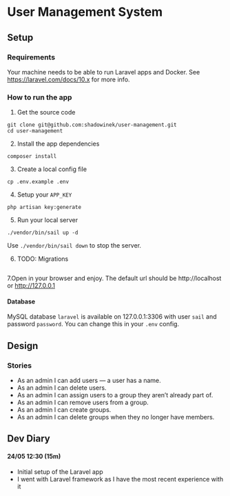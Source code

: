 # User Management System
## Setup
### Requirements
Your machine needs to be able to run Laravel apps and Docker. See https://laravel.com/docs/10.x for more info.

### How to run the app
1. Get the source code
```
git clone git@github.com:shadowinek/user-management.git
cd user-management
```

2. Install the app dependencies
```
composer install
```

3. Create a local config file
```
cp .env.example .env
```

4. Setup your `APP_KEY`
```
php artisan key:generate
```

5. Run your local server
```
./vendor/bin/sail up -d
```

Use `./vendor/bin/sail down` to stop the server.

6. TODO: Migrations
```
```

7.Open in your browser and enjoy. The default url should be http://localhost or http://127.0.0.1

#### Database
MySQL database `laravel` is available on 127.0.0.1:3306 with user `sail` and password `password`. You can change this in your `.env` config.

## Design
### Stories
* As an admin I can add users — a user has a name.
* As an admin I can delete users.
* As an admin I can assign users to a group they aren’t already part of.
* As an admin I can remove users from a group.
* As an admin I can create groups.
* As an admin I can delete groups when they no longer have members.

## Dev Diary
#### 24/05 12:30 (15m)
* Initial setup of the Laravel app
* I went with Laravel framework as I have the most recent experience with it
